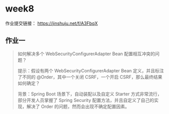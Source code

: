 # week8

作业提交链接： https://jinshuju.net/f/A3FbqX

## 作业一

> 如何解决多个 WebSecurityConfigurerAdapter Bean 配置相互冲突的问题？
>          
> 提示：假设有两个 WebSecurityConfigurerAdapter Bean 定义，并且标注了不同的 @Order，其中一个关闭 CSRF，一个开启 CSRF，那么最终结果如何确定？
>
> 背景：Spring Boot 场景下，自动装配以及自定义 Starter 方式非常流行，部分开发人员掌握了 Spring Security 配置方法，并且自定义了自己的实现，解决了 Order 的问题，然而会出现不确定配置因素。

